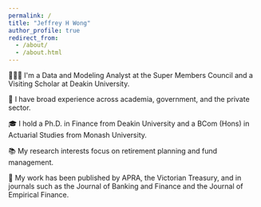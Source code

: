 ```yaml
---
permalink: /
title: "Jeffrey H Wong"
author_profile: true
redirect_from: 
  - /about/
  - /about.html
---
```


👨🏻‍💻 I'm a Data and Modeling Analyst at the Super Members Council and a Visiting Scholar at Deakin University.

🏢 I have broad experience across academia, government, and the private sector.

🎓 I hold a Ph.D. in Finance from Deakin University and a BCom (Hons) in Actuarial Studies from Monash University. 

📚 My research interests focus on retirement planning and fund management.

📜 My work has been published by APRA, the Victorian Treasury, and in journals such as the Journal of Banking and Finance and the Journal of Empirical Finance.
